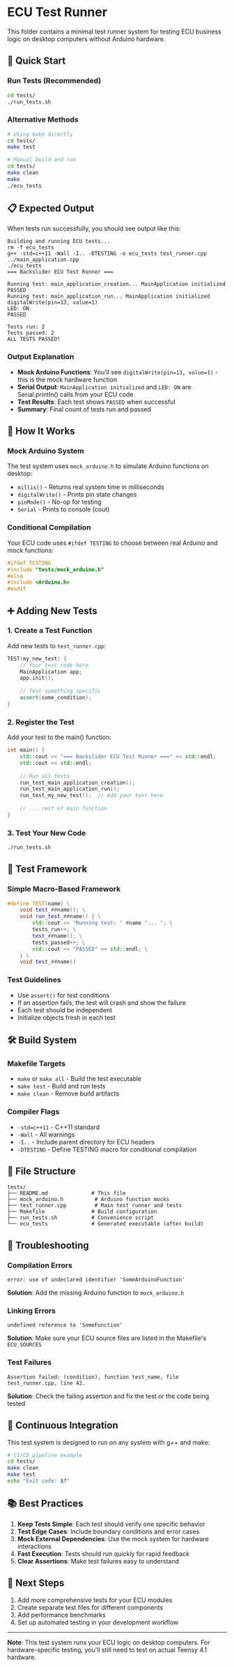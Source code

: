 # ECU Test Runner

This folder contains a minimal test runner system for testing ECU business logic on desktop computers without Arduino hardware.

## 🚀 Quick Start

### Run Tests (Recommended)
```bash
cd tests/
./run_tests.sh
```

### Alternative Methods
```bash
# Using make directly
cd tests/
make test

# Manual build and run
cd tests/
make clean
make
./ecu_tests
```

## 📋 Expected Output

When tests run successfully, you should see output like this:

```
Building and running ECU tests...
rm -f ecu_tests
g++ -std=c++11 -Wall -I.. -DTESTING -o ecu_tests test_runner.cpp ../main_application.cpp
./ecu_tests
=== Backslider ECU Test Runner ===

Running test: main_application_creation... MainApplication initialized
PASSED
Running test: main_application_run... MainApplication initialized
digitalWrite(pin=13, value=1)
LED: ON
PASSED

Tests run: 2
Tests passed: 2
ALL TESTS PASSED!
```

### Output Explanation

- **Mock Arduino Functions**: You'll see `digitalWrite(pin=13, value=1)` - this is the mock hardware function
- **Serial Output**: `MainApplication initialized` and `LED: ON` are Serial.println() calls from your ECU code
- **Test Results**: Each test shows `PASSED` when successful
- **Summary**: Final count of tests run and passed

## 🔧 How It Works

### Mock Arduino System
The test system uses `mock_arduino.h` to simulate Arduino functions on desktop:

- `millis()` - Returns real system time in milliseconds
- `digitalWrite()` - Prints pin state changes
- `pinMode()` - No-op for testing
- `Serial` - Prints to console (cout)

### Conditional Compilation
Your ECU code uses `#ifdef TESTING` to choose between real Arduino and mock functions:

```cpp
#ifdef TESTING
#include "tests/mock_arduino.h"
#else
#include <Arduino.h>
#endif
```

## ➕ Adding New Tests

### 1. Create a Test Function
Add new tests to `test_runner.cpp`:

```cpp
TEST(my_new_test) {
    // Your test code here
    MainApplication app;
    app.init();
    
    // Test something specific
    assert(some_condition);
}
```

### 2. Register the Test
Add your test to the main() function:

```cpp
int main() {
    std::cout << "=== Backslider ECU Test Runner ===" << std::endl;
    std::cout << std::endl;
    
    // Run all tests
    run_test_main_application_creation();
    run_test_main_application_run();
    run_test_my_new_test();  // Add your test here
    
    // ... rest of main function
}
```

### 3. Test Your New Code
```bash
./run_tests.sh
```

## 📝 Test Framework

### Simple Macro-Based Framework
```cpp
#define TEST(name) \
    void test_##name(); \
    void run_test_##name() { \
        std::cout << "Running test: " #name "... "; \
        tests_run++; \
        test_##name(); \
        tests_passed++; \
        std::cout << "PASSED" << std::endl; \
    } \
    void test_##name()
```

### Test Guidelines
- Use `assert()` for test conditions
- If an assertion fails, the test will crash and show the failure
- Each test should be independent
- Initialize objects fresh in each test

## 🛠️ Build System

### Makefile Targets
- `make` or `make all` - Build the test executable
- `make test` - Build and run tests
- `make clean` - Remove build artifacts

### Compiler Flags
- `-std=c++11` - C++11 standard
- `-Wall` - All warnings
- `-I..` - Include parent directory for ECU headers
- `-DTESTING` - Define TESTING macro for conditional compilation

## 📁 File Structure

```
tests/
├── README.md              # This file
├── mock_arduino.h          # Arduino function mocks
├── test_runner.cpp         # Main test runner and tests
├── Makefile               # Build configuration
├── run_tests.sh           # Convenience script
└── ecu_tests              # Generated executable (after build)
```

## 🐛 Troubleshooting

### Compilation Errors
```
error: use of undeclared identifier 'SomeArduinoFunction'
```
**Solution**: Add the missing Arduino function to `mock_arduino.h`

### Linking Errors
```
undefined reference to 'SomeFunction'
```
**Solution**: Make sure your ECU source files are listed in the Makefile's `ECU_SOURCES`

### Test Failures
```
Assertion failed: (condition), function test_name, file test_runner.cpp, line 42.
```
**Solution**: Check the failing assertion and fix the test or the code being tested

## 🔄 Continuous Integration

This test system is designed to run on any system with g++ and make:

```bash
# CI/CD pipeline example
cd tests/
make clean
make test
echo "Exit code: $?"
```

## 📚 Best Practices

1. **Keep Tests Simple**: Each test should verify one specific behavior
2. **Test Edge Cases**: Include boundary conditions and error cases
3. **Mock External Dependencies**: Use the mock system for hardware interactions
4. **Fast Execution**: Tests should run quickly for rapid feedback
5. **Clear Assertions**: Make test failures easy to understand

## 🎯 Next Steps

1. Add more comprehensive tests for your ECU modules
2. Create separate test files for different components
3. Add performance benchmarks
4. Set up automated testing in your development workflow

---

**Note**: This test system runs your ECU logic on desktop computers. For hardware-specific testing, you'll still need to test on actual Teensy 4.1 hardware. 